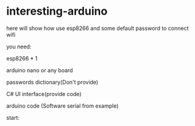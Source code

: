 # interesting-arduino

 here will show how use esp8266 and some default password to connect wifi
 
 you need:
 
 esp8266 * 1
 
 arduino nano or any board
 
 passwords dictionary(Don't provide)
 
 C# UI interface(provide code)

arduino code (Software serial from example)

start:

